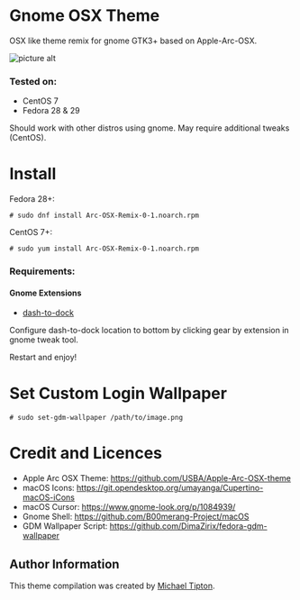 # Gnome OSX Theme
OSX like theme remix for gnome GTK3+ based on Apple-Arc-OSX.

![picture alt](https://image.ibb.co/hyc1hA/screenshot.png)

### Tested on:
* CentOS 7
* Fedora 28 & 29

Should work with other distros using gnome. May require additional tweaks (CentOS).

# Install
Fedora 28+:
```shell
# sudo dnf install Arc-OSX-Remix-0-1.noarch.rpm
```
CentOS 7+:
```shell
# sudo yum install Arc-OSX-Remix-0-1.noarch.rpm
```
### Requirements:
#### Gnome Extensions
* [dash-to-dock](https://extensions.gnome.org/extension/307/dash-to-dock/)

Configure dash-to-dock location to bottom by clicking gear by extension in gnome tweak tool.

Restart and enjoy! 

# Set Custom Login Wallpaper
```shell
# sudo set-gdm-wallpaper /path/to/image.png
```

# Credit and Licences
* Apple Arc OSX Theme: https://github.com/USBA/Apple-Arc-OSX-theme
* macOS Icons: https://git.opendesktop.org/umayanga/Cupertino-macOS-iCons
* macOS Cursor: https://www.gnome-look.org/p/1084939/
* Gnome Shell: https://github.com/B00merang-Project/macOS
* GDM Wallpaper Script: https://github.com/DimaZirix/fedora-gdm-wallpaper

Author Information
------------------

This theme compilation was created by [Michael Tipton](https://ibeta.org).
